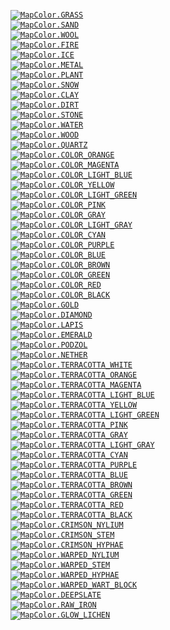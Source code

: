 [<img valign='middle' src='https://readme-swatches.vercel.app/7fb238?style=round'/>`MapColor.GRASS`][grass]<br>
[<img valign='middle' src='https://readme-swatches.vercel.app/f7e9a3?style=round'/>`MapColor.SAND`][sand]<br>
[<img valign='middle' src='https://readme-swatches.vercel.app/c7c7c7?style=round'/>`MapColor.WOOL`][wool]<br>
[<img valign='middle' src='https://readme-swatches.vercel.app/ff0000?style=round'/>`MapColor.FIRE`][fire]<br>
[<img valign='middle' src='https://readme-swatches.vercel.app/a0a0ff?style=round'/>`MapColor.ICE`][ice]<br>
[<img valign='middle' src='https://readme-swatches.vercel.app/a7a7a7?style=round'/>`MapColor.METAL`][metal]<br>
[<img valign='middle' src='https://readme-swatches.vercel.app/7c00?style=round'/>`MapColor.PLANT`][plant]<br>
[<img valign='middle' src='https://readme-swatches.vercel.app/ffffff?style=round'/>`MapColor.SNOW`][snow]<br>
[<img valign='middle' src='https://readme-swatches.vercel.app/a4a8b8?style=round'/>`MapColor.CLAY`][clay]<br>
[<img valign='middle' src='https://readme-swatches.vercel.app/976d4d?style=round'/>`MapColor.DIRT`][dirt]<br>
[<img valign='middle' src='https://readme-swatches.vercel.app/707070?style=round'/>`MapColor.STONE`][stone]<br>
[<img valign='middle' src='https://readme-swatches.vercel.app/4040ff?style=round'/>`MapColor.WATER`][water]<br>
[<img valign='middle' src='https://readme-swatches.vercel.app/8f7748?style=round'/>`MapColor.WOOD`][wood]<br>
[<img valign='middle' src='https://readme-swatches.vercel.app/fffcf5?style=round'/>`MapColor.QUARTZ`][quartz]<br>
[<img valign='middle' src='https://readme-swatches.vercel.app/d87f33?style=round'/>`MapColor.COLOR_ORANGE`][color-orange]<br>
[<img valign='middle' src='https://readme-swatches.vercel.app/b24cd8?style=round'/>`MapColor.COLOR_MAGENTA`][color-magenta]<br>
[<img valign='middle' src='https://readme-swatches.vercel.app/6699d8?style=round'/>`MapColor.COLOR_LIGHT_BLUE`][color-light-blue]<br>
[<img valign='middle' src='https://readme-swatches.vercel.app/e5e533?style=round'/>`MapColor.COLOR_YELLOW`][color-yellow]<br>
[<img valign='middle' src='https://readme-swatches.vercel.app/7fcc19?style=round'/>`MapColor.COLOR_LIGHT_GREEN`][color-light-green]<br>
[<img valign='middle' src='https://readme-swatches.vercel.app/f27fa5?style=round'/>`MapColor.COLOR_PINK`][color-pink]<br>
[<img valign='middle' src='https://readme-swatches.vercel.app/4c4c4c?style=round'/>`MapColor.COLOR_GRAY`][color-gray]<br>
[<img valign='middle' src='https://readme-swatches.vercel.app/999999?style=round'/>`MapColor.COLOR_LIGHT_GRAY`][color-light-gray]<br>
[<img valign='middle' src='https://readme-swatches.vercel.app/4c7f99?style=round'/>`MapColor.COLOR_CYAN`][color-cyan]<br>
[<img valign='middle' src='https://readme-swatches.vercel.app/7f3fb2?style=round'/>`MapColor.COLOR_PURPLE`][color-purple]<br>
[<img valign='middle' src='https://readme-swatches.vercel.app/334cb2?style=round'/>`MapColor.COLOR_BLUE`][color-blue]<br>
[<img valign='middle' src='https://readme-swatches.vercel.app/664c33?style=round'/>`MapColor.COLOR_BROWN`][color-brown]<br>
[<img valign='middle' src='https://readme-swatches.vercel.app/667f33?style=round'/>`MapColor.COLOR_GREEN`][color-green]<br>
[<img valign='middle' src='https://readme-swatches.vercel.app/993333?style=round'/>`MapColor.COLOR_RED`][color-red]<br>
[<img valign='middle' src='https://readme-swatches.vercel.app/191919?style=round'/>`MapColor.COLOR_BLACK`][color-black]<br>
[<img valign='middle' src='https://readme-swatches.vercel.app/faee4d?style=round'/>`MapColor.GOLD`][gold]<br>
[<img valign='middle' src='https://readme-swatches.vercel.app/5cdbd5?style=round'/>`MapColor.DIAMOND`][diamond]<br>
[<img valign='middle' src='https://readme-swatches.vercel.app/4a80ff?style=round'/>`MapColor.LAPIS`][lapis]<br>
[<img valign='middle' src='https://readme-swatches.vercel.app/d93a?style=round'/>`MapColor.EMERALD`][emerald]<br>
[<img valign='middle' src='https://readme-swatches.vercel.app/815631?style=round'/>`MapColor.PODZOL`][podzol]<br>
[<img valign='middle' src='https://readme-swatches.vercel.app/700200?style=round'/>`MapColor.NETHER`][nether]<br>
[<img valign='middle' src='https://readme-swatches.vercel.app/d1b1a1?style=round'/>`MapColor.TERRACOTTA_WHITE`][terracotta-white]<br>
[<img valign='middle' src='https://readme-swatches.vercel.app/9f5224?style=round'/>`MapColor.TERRACOTTA_ORANGE`][terracotta-orange]<br>
[<img valign='middle' src='https://readme-swatches.vercel.app/95576c?style=round'/>`MapColor.TERRACOTTA_MAGENTA`][terracotta-magenta]<br>
[<img valign='middle' src='https://readme-swatches.vercel.app/706c8a?style=round'/>`MapColor.TERRACOTTA_LIGHT_BLUE`][terracotta-light-blue]<br>
[<img valign='middle' src='https://readme-swatches.vercel.app/ba8524?style=round'/>`MapColor.TERRACOTTA_YELLOW`][terracotta-yellow]<br>
[<img valign='middle' src='https://readme-swatches.vercel.app/677535?style=round'/>`MapColor.TERRACOTTA_LIGHT_GREEN`][terracotta-light-green]<br>
[<img valign='middle' src='https://readme-swatches.vercel.app/a04d4e?style=round'/>`MapColor.TERRACOTTA_PINK`][terracotta-pink]<br>
[<img valign='middle' src='https://readme-swatches.vercel.app/392923?style=round'/>`MapColor.TERRACOTTA_GRAY`][terracotta-gray]<br>
[<img valign='middle' src='https://readme-swatches.vercel.app/876b62?style=round'/>`MapColor.TERRACOTTA_LIGHT_GRAY`][terracotta-light-gray]<br>
[<img valign='middle' src='https://readme-swatches.vercel.app/575c5c?style=round'/>`MapColor.TERRACOTTA_CYAN`][terracotta-cyan]<br>
[<img valign='middle' src='https://readme-swatches.vercel.app/7a4958?style=round'/>`MapColor.TERRACOTTA_PURPLE`][terracotta-purple]<br>
[<img valign='middle' src='https://readme-swatches.vercel.app/4c3e5c?style=round'/>`MapColor.TERRACOTTA_BLUE`][terracotta-blue]<br>
[<img valign='middle' src='https://readme-swatches.vercel.app/4c3223?style=round'/>`MapColor.TERRACOTTA_BROWN`][terracotta-brown]<br>
[<img valign='middle' src='https://readme-swatches.vercel.app/4c522a?style=round'/>`MapColor.TERRACOTTA_GREEN`][terracotta-green]<br>
[<img valign='middle' src='https://readme-swatches.vercel.app/8e3c2e?style=round'/>`MapColor.TERRACOTTA_RED`][terracotta-red]<br>
[<img valign='middle' src='https://readme-swatches.vercel.app/251610?style=round'/>`MapColor.TERRACOTTA_BLACK`][terracotta-black]<br>
[<img valign='middle' src='https://readme-swatches.vercel.app/bd3031?style=round'/>`MapColor.CRIMSON_NYLIUM`][crimson-nylium]<br>
[<img valign='middle' src='https://readme-swatches.vercel.app/943f61?style=round'/>`MapColor.CRIMSON_STEM`][crimson-stem]<br>
[<img valign='middle' src='https://readme-swatches.vercel.app/5c191d?style=round'/>`MapColor.CRIMSON_HYPHAE`][crimson-hyphae]<br>
[<img valign='middle' src='https://readme-swatches.vercel.app/167e86?style=round'/>`MapColor.WARPED_NYLIUM`][warped-nylium]<br>
[<img valign='middle' src='https://readme-swatches.vercel.app/3a8e8c?style=round'/>`MapColor.WARPED_STEM`][warped-stem]<br>
[<img valign='middle' src='https://readme-swatches.vercel.app/562c3e?style=round'/>`MapColor.WARPED_HYPHAE`][warped-hyphae]<br>
[<img valign='middle' src='https://readme-swatches.vercel.app/14b485?style=round'/>`MapColor.WARPED_WART_BLOCK`][warped-wart-block]<br>
[<img valign='middle' src='https://readme-swatches.vercel.app/646464?style=round'/>`MapColor.DEEPSLATE`][deepslate]<br>
[<img valign='middle' src='https://readme-swatches.vercel.app/d8af93?style=round'/>`MapColor.RAW_IRON`][raw-iron]<br>
[<img valign='middle' src='https://readme-swatches.vercel.app/7fa796?style=round'/>`MapColor.GLOW_LICHEN`][glow-lichen]

[grass]: https://www.colorhexa.com/7fb238
[sand]: https://www.colorhexa.com/f7e9a3
[wool]: https://www.colorhexa.com/c7c7c7
[fire]: https://www.colorhexa.com/ff0000
[ice]: https://www.colorhexa.com/a0a0ff
[metal]: https://www.colorhexa.com/a7a7a7
[plant]: https://www.colorhexa.com/7c00
[snow]: https://www.colorhexa.com/ffffff
[clay]: https://www.colorhexa.com/a4a8b8
[dirt]: https://www.colorhexa.com/976d4d
[stone]: https://www.colorhexa.com/707070
[water]: https://www.colorhexa.com/4040ff
[wood]: https://www.colorhexa.com/8f7748
[quartz]: https://www.colorhexa.com/fffcf5
[color-orange]: https://www.colorhexa.com/d87f33
[color-magenta]: https://www.colorhexa.com/b24cd8
[color-light-blue]: https://www.colorhexa.com/6699d8
[color-yellow]: https://www.colorhexa.com/e5e533
[color-light-green]: https://www.colorhexa.com/7fcc19
[color-pink]: https://www.colorhexa.com/f27fa5
[color-gray]: https://www.colorhexa.com/4c4c4c
[color-light-gray]: https://www.colorhexa.com/999999
[color-cyan]: https://www.colorhexa.com/4c7f99
[color-purple]: https://www.colorhexa.com/7f3fb2
[color-blue]: https://www.colorhexa.com/334cb2
[color-brown]: https://www.colorhexa.com/664c33
[color-green]: https://www.colorhexa.com/667f33
[color-red]: https://www.colorhexa.com/993333
[color-black]: https://www.colorhexa.com/191919
[gold]: https://www.colorhexa.com/faee4d
[diamond]: https://www.colorhexa.com/5cdbd5
[lapis]: https://www.colorhexa.com/4a80ff
[emerald]: https://www.colorhexa.com/d93a
[podzol]: https://www.colorhexa.com/815631
[nether]: https://www.colorhexa.com/700200
[terracotta-white]: https://www.colorhexa.com/d1b1a1
[terracotta-orange]: https://www.colorhexa.com/9f5224
[terracotta-magenta]: https://www.colorhexa.com/95576c
[terracotta-light-blue]: https://www.colorhexa.com/706c8a
[terracotta-yellow]: https://www.colorhexa.com/ba8524
[terracotta-light-green]: https://www.colorhexa.com/677535
[terracotta-pink]: https://www.colorhexa.com/a04d4e
[terracotta-gray]: https://www.colorhexa.com/392923
[terracotta-light-gray]: https://www.colorhexa.com/876b62
[terracotta-cyan]: https://www.colorhexa.com/575c5c
[terracotta-purple]: https://www.colorhexa.com/7a4958
[terracotta-blue]: https://www.colorhexa.com/4c3e5c
[terracotta-brown]: https://www.colorhexa.com/4c3223
[terracotta-green]: https://www.colorhexa.com/4c522a
[terracotta-red]: https://www.colorhexa.com/8e3c2e
[terracotta-black]: https://www.colorhexa.com/251610
[crimson-nylium]: https://www.colorhexa.com/bd3031
[crimson-stem]: https://www.colorhexa.com/943f61
[crimson-hyphae]: https://www.colorhexa.com/5c191d
[warped-nylium]: https://www.colorhexa.com/167e86
[warped-stem]: https://www.colorhexa.com/3a8e8c
[warped-hyphae]: https://www.colorhexa.com/562c3e
[warped-wart-block]: https://www.colorhexa.com/14b485
[deepslate]: https://www.colorhexa.com/646464
[raw-iron]: https://www.colorhexa.com/d8af93
[glow-lichen]: https://www.colorhexa.com/7fa796
